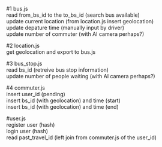 #1 bus.js<br />
read from_bs_id to the to_bs_id (search bus available)<br />
update current location (from location.js insert geolocation)<br />
update depature time (manually input by driver)<br />
update number of commuter (with AI camera perhaps?)<br />

#2 location.js<br />
get geolocation and export to bus.js

#3 bus_stop.js<br />
read bs_id (retreive bus stop information)<br />
update number of people waiting (with AI camera perhaps?)

#4 commuter.js<br />
insert user_id (pending)<br />
insert bs_id (with geolocation) and time (start)<br />
insert bs_id (with geolocation) and time (end)

#user.js<br />
register user (hash)<br />
login user (hash)<br />
read past_travel_id (left join from commuter.js of the user_id) 